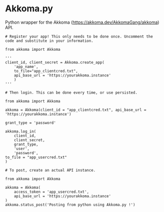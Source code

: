 # Akkoma.py
Python wrapper for the Akkoma (https://akkoma.dev/AkkomaGang/akkoma) API.  

    # Register your app! This only needs to be done once. Uncomment the code and substitute in your information.
    
    from akkoma import Akkoma

    '''
    client_id, client_secret = Akkoma.create_app(
        'app_name',
        to_file="app_clientcred.txt",
        api_base_url = 'https://yourakkoma.instance'
        )
    '''

    # Then login. This can be done every time, or use persisted.

    from akkoma import Akkoma
    
    akkoma = Akkoma(client_id = "app_clientcred.txt", api_base_url = 'https://yourakkoma.instance')

    grant_type = 'password'

    akkoma.log_in(
        client_id,
        client_secret,
        grant_type,
        'user',
        'password',
    to_file = "app_usercred.txt"
    )   

    # To post, create an actual API instance.

    from akkoma import Akkoma
    
    akkoma = Akkoma(
        access_token = 'app_usercred.txt',
        api_base_url = 'https://yourakkoma.instance'
    )
    akkoma.status_post('Posting from python using Akkoma.py !')


